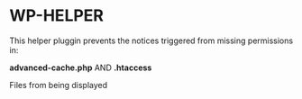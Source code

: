 # WP-HELPER
This helper pluggin prevents the notices triggered from missing permissions in:

**advanced-cache.php**
AND
**.htaccess**

Files from being displayed
